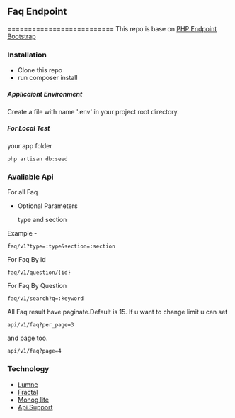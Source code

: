 ## Faq Endpoint
==========================
This repo is base on [PHP Endpoint Bootstrap](https://github.com/MyanmarAPI/php-endpoint-bootstrap)

### Installation

- Clone this repo
- run composer install

##### Applicaiont Environment

Create a file with name '.env' in your project root directory.

##### For Local Test 

your app folder
 
	php artisan db:seed

### Avaliable Api 
	
For all Faq

	

- Optional Parameters

	type and section

Example -
	
	faq/v1?type=:type&section=:section

For Faq By id

	faq/v1/question/{id}

For Faq By Question

	faq/v1/search?q=:keyword

All Faq result have paginate.Default is 15. If u want to change limit u can set 

	api/v1/faq?per_page=3

and page too.

	api/v1/faq?page=4

### Technology

- [Lumne](http://lumen.laravel.com/) <Micro Framework from Larave>
- [Fractal](http://fractal.thephpleague.com/) <Composer package for REST API>
- [Monog lite](https://github.com/hexcores/mongo-lite) <Composer package for mongodb>
- [Api Support](https://github.com/hexcores/api-support)
